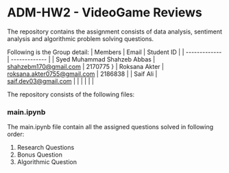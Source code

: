 # ADM-HW2 - VideoGame Reviews
The repository contains the assignment consists of data analysis, sentiment analysis and algorithmic problem solving questions.  

Following is the Group detail:
| Members  | Email | Student ID |
| ------------- | ------------- |
| Syed Muhammad Shahzeb Abbas  | shahzebm170@gmail.com  | 2170775 }
| Roksana Akter  | roksana.akter0755@gmail.com  | 2186838 |
| Saif Ali | saif.dev03@gmail.com |   |
|   |   |   |  

The repository consists of the following files:

### main.ipynb
The main.ipynb file contain all the assigned questions solved in following order:
1. Research Questions
2. Bonus Question
3. Algorithmic Question
